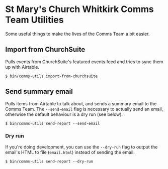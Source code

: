 # St Mary's Church Whitkirk Comms Team Utilities

Some useful things to make the lives of the Comms Team a bit easier.

## Import from ChurchSuite

Pulls events from ChurchSuite's featured events feed and tries to sync them up with Airtable.

`$ bin/comms-utils import-from-churchsuite`

## Send summary email

Pulls items from Airtable to talk about, and sends a summary email to the Comms Team. The `--send-email` flag is necessary to actually send an email, otherwise the default behaviour is a dry run (see below).

`$ bin/comms-utils send-report --send-email`

### Dry run

If you're doing development, you can use the `--dry-run` flag to output the email's HTML to file (`email.html`) instead of sending the email.

`$ bin/comms-utils send-report --dry-run`